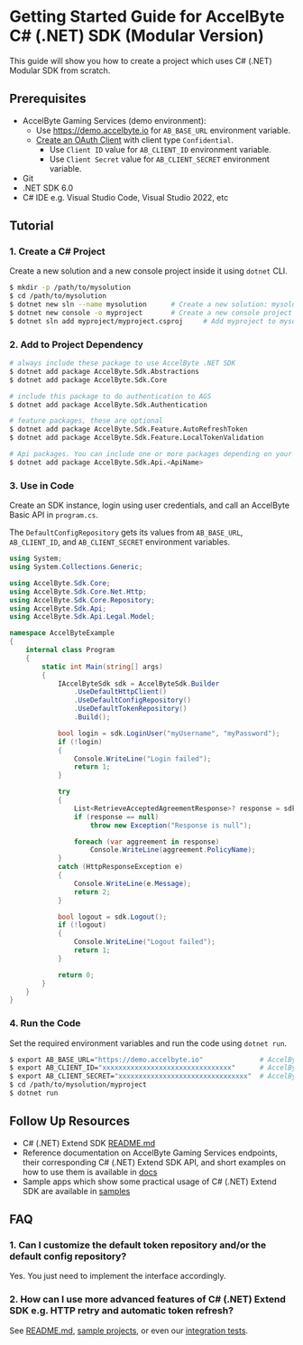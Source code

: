 # Getting Started Guide for AccelByte C# (.NET) SDK (Modular Version)

This guide will show you how to create a project which uses C# (.NET) Modular SDK from scratch.

## Prerequisites
* AccelByte Gaming Services (demo environment):
	* Use https://demo.accelbyte.io for `AB_BASE_URL` environment variable.
	* [Create an OAuth Client](https://docs.accelbyte.io/guides/access/iam-client.html#create-a-client) with client type `Confidential`.
		* Use `Client ID` value for `AB_CLIENT_ID` environment variable.
		* Use `Client Secret` value for `AB_CLIENT_SECRET` environment variable.
* Git
* .NET SDK 6.0
* C# IDE e.g. Visual Studio Code, Visual Studio 2022, etc


## Tutorial

### 1. Create a C# Project

Create a new solution and a new console project inside it using `dotnet` CLI.

```bash
$ mkdir -p /path/to/mysolution
$ cd /path/to/mysolution
$ dotnet new sln --name mysolution      # Create a new solution: mysolution
$ dotnet new console -o myproject       # Create a new console project myproject
$ dotnet sln add myproject/myproject.csproj     # Add myproject to mysolution
```

### 2. Add to Project Dependency

```bash
# always include these package to use AccelByte .NET SDK
$ dotnet add package AccelByte.Sdk.Abstractions
$ dotnet add package AccelByte.Sdk.Core

# include this package to do authentication to AGS
$ dotnet add package AccelByte.Sdk.Authentication

# feature packages, these are optional
$ dotnet add package AccelByte.Sdk.Feature.AutoRefreshToken
$ dotnet add package AccelByte.Sdk.Feature.LocalTokenValidation

# Api packages. You can include one or more packages depending on your need.
$ dotnet add package AccelByte.Sdk.Api.<ApiName>
```

### 3. Use in Code

Create an SDK instance, login using user credentials, and call an AccelByte Basic API in `program.cs`.

The `DefaultConfigRepository` gets its values from `AB_BASE_URL`, `AB_CLIENT_ID`, and `AB_CLIENT_SECRET` environment variables.

```csharp
using System;
using System.Collections.Generic;

using AccelByte.Sdk.Core;
using AccelByte.Sdk.Core.Net.Http;
using AccelByte.Sdk.Core.Repository;
using AccelByte.Sdk.Api;
using AccelByte.Sdk.Api.Legal.Model;

namespace AccelByteExample
{
    internal class Program
    {
        static int Main(string[] args)
        {
            IAccelByteSdk sdk = AccelByteSdk.Builder
                .UseDefaultHttpClient()
                .UseDefaultConfigRepository()
                .UseDefaultTokenRepository()
                .Build();

            bool login = sdk.LoginUser("myUsername", "myPassword");
            if (!login)
            {
                Console.WriteLine("Login failed");
                return 1;
            }

            try
            {
                List<RetrieveAcceptedAgreementResponse>? response = sdk.GetLegal().Agreement.RetrieveAgreementsPublicOp.Execute();
                if (response == null)
                    throw new Exception("Response is null");

                foreach (var aggreement in response)
                    Console.WriteLine(aggreement.PolicyName);
            }
            catch (HttpResponseException e)
            {
                Console.WriteLine(e.Message);
                return 2;
            }

            bool logout = sdk.Logout();
            if (!logout)
            {
                Console.WriteLine("Logout failed");
                return 1;
            }

            return 0;
        }
    }
}
```

### 4. Run the Code

Set the required environment variables and run the code using `dotnet run`.

```bash
$ export AB_BASE_URL="https://demo.accelbyte.io"              # AccelByte Gaming Services Base URL e.g. demo environment
$ export AB_CLIENT_ID="xxxxxxxxxxxxxxxxxxxxxxxxxxxxxxxx"      # AccelByte Gaming Services OAuth Client ID
$ export AB_CLIENT_SECRET="xxxxxxxxxxxxxxxxxxxxxxxxxxxxxxxx"  # AccelByte Gaming Services OAuth Client Secret
$ cd /path/to/mysolution/myproject
$ dotnet run
```

## Follow Up Resources

* C# (.NET) Extend SDK [README.md](../README.md)
* Reference documentation on AccelByte Gaming Services endpoints, their corresponding C# (.NET) Extend SDK API, and short examples on how to use them is available in [docs](../docs)
* Sample apps which show some practical usage of C# (.NET) Extend SDK are available in [samples](../samples/)

## FAQ

### 1. Can I customize the default token repository and/or the default config repository?

Yes. You just need to implement the interface accordingly.

### 2. How can I use more advanced features of C# (.NET) Extend SDK e.g. HTTP retry and automatic token refresh? 

See [README.md](../README.md), [sample projects](../samples), or even our [integration tests](../AccelByte.Sdk.Tests.Mod).